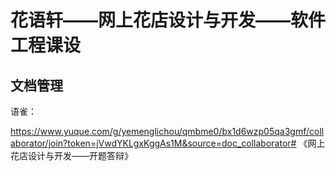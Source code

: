 # 花语轩——网上花店设计与开发——软件工程课设



## 文档管理

语雀：

https://www.yuque.com/g/yemenglichou/qmbme0/bx1d6wzp05qa3gmf/collaborator/join?token=jVwdYKLgxKggAs1M&source=doc_collaborator# 《网上花店设计与开发——开题答辩》



